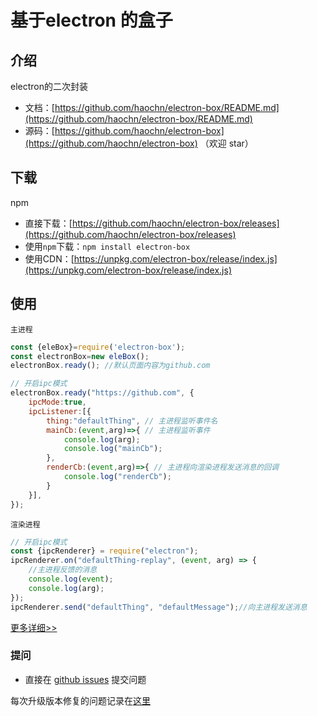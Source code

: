 # 基于electron 的盒子

## 介绍

electron的二次封装

- 文档：[https://github.com/haochn/electron-box/README.md](https://github.com/haochn/electron-box/README.md)
- 源码：[https://github.com/haochn/electron-box](https://github.com/haochn/electron-box) （欢迎 star）

## 下载
npm
- 直接下载：[https://github.com/haochn/electron-box/releases](https://github.com/haochn/electron-box/releases)
- 使用`npm`下载：`npm install electron-box`
- 使用CDN：[https://unpkg.com/electron-box/release/index.js](https://unpkg.com/electron-box/release/index.js)

## 使用
`主进程`
``` javascript
const {eleBox}=require('electron-box');
const electronBox=new eleBox();
electronBox.ready(); //默认页面内容为github.com

// 开启ipc模式
electronBox.ready("https://github.com", {
    ipcMode:true,
    ipcListener:[{
        thing:"defaultThing", // 主进程监听事件名
        mainCb:(event,arg)=>{ // 主进程监听事件
            console.log(arg);
            console.log("mainCb");
        },
        renderCb:(event,arg)=>{ // 主进程向渲染进程发送消息的回调
            console.log("renderCb");
        }
    }],
});

```
`渲染进程`
```javascript
// 开启ipc模式
const {ipcRenderer} = require("electron");
ipcRenderer.on("defaultThing-replay", (event, arg) => {
    //主进程反馈的消息
    console.log(event);
    console.log(arg);
});
ipcRenderer.send("defaultThing", "defaultMessage");//向主进程发送消息
```
[更多详细>>](https://github.com/haochn/electron-box/wiki)
### 提问

- 直接在 [github issues](https://github.com/haochn/electron-box/issues) 提交问题

每次升级版本修复的问题记录在[这里](./ISSUE.md)

